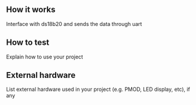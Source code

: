 <!---

This file is used to generate your project datasheet. Please fill in the information below and delete any unused
sections.

You can also include images in this folder and reference them in the markdown. Each image must be less than
512 kb in size, and the combined size of all images must be less than 1 MB.
-->

## How it works

Interface with ds18b20 and sends the data through uart

## How to test

Explain how to use your project

## External hardware

List external hardware used in your project (e.g. PMOD, LED display, etc), if any
